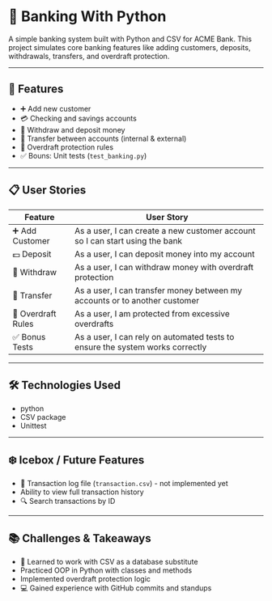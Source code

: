 
# 🏦 Banking With Python

A simple banking system built with Python and CSV for ACME Bank.
This project simulates core banking features like adding customers, deposits, withdrawals,
transfers, and overdraft protection.

---

## 🚀 Features

- ➕ Add new customer
- 💳 Checking and savings accounts
- 💸 Withdraw and deposit money
- 🔄 Transfer between accounts (internal & external)
- 🔐 Overdraft protection rules
- ✅ Bouns: Unit tests (`test_banking.py`)

---

## 📋 User Stories

| Feature | User Story |
|---------|------------|
| ➕ Add Customer | As a user, I can create a new customer account so I can start using the bank |
| 💵 Deposit | As a user, I can deposit money into my account |
| 💸 Withdraw | As a user, I can withdraw money with overdraft protection |
| 🔄 Transfer | As a user, I can transfer money between my accounts or to another customer |
| 🔐 Overdraft Rules | As a user, I am protected from excessive overdrafts |
| ✅ Bonus Tests | As a user, I can rely on automated tests to ensure the system works correctly |

--- 

## 🛠️ Technologies Used

- python 
- CSV package
- Unittest

---

## ❄️ Icebox / Future Features

- 📝 Transaction log file (`transaction.csv`) - not implemented yet
- Ability to view full transaction history 
- 🔍 Search transactions by ID

---

## 📚 Challenges & Takeaways

- 📂 Learned to work with CSV as a database substitute
- Practiced OOP in Python with classes and methods
- Implemented overdraft protection logic 
- 💻 Gained experience with GitHub commits and standups